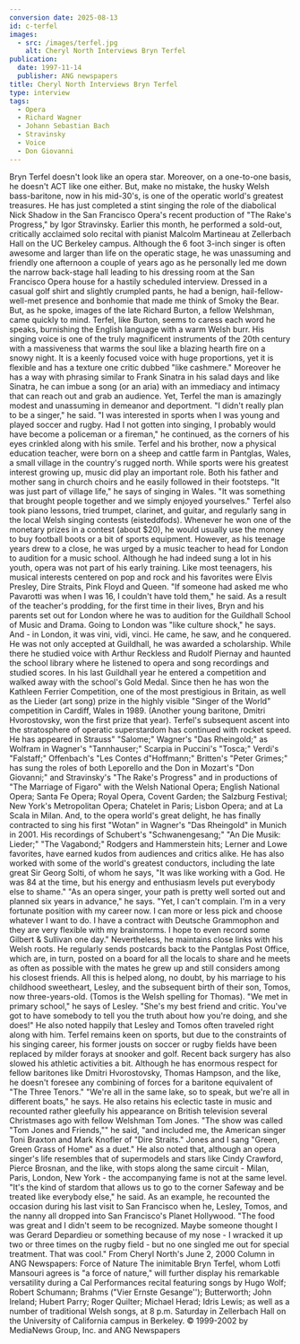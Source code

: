 ```yaml
---
conversion date: 2025-08-13
id: c-terfel
images:
  - src: /images/terfel.jpg
    alt: Cheryl North Interviews Bryn Terfel
publication:
  date: 1997-11-14
  publisher: ANG newspapers
title: Cheryl North Interviews Bryn Terfel
type: interview
tags:
  - Opera
  - Richard Wagner
  - Johann Sebastian Bach
  - Stravinsky
  - Voice
  - Don Giovanni
---
```

Bryn Terfel doesn't look like an opera star. Moreover, on a one-to-one basis, he doesn't ACT like one either. But, make no mistake, the husky Welsh bass-baritone, now in his mid-30's, is one of the operatic world's greatest treasures. He has just completed a stint singing the role of the diabolical Nick Shadow in the San Francisco Opera's recent production of "The Rake's Progress," by Igor Stravinsky. Earlier this month, he performed a sold-out, critically acclaimed solo recital with pianist Malcolm Martineau at Zellerbach Hall on the UC Berkeley campus. Although the 6 foot 3-inch singer is often awesome and larger than life on the operatic stage, he was unassuming and friendly one afternoon a couple of years ago as he personally led me down the narrow back-stage hall leading to his dressing room at the San Francisco Opera house for a hastily scheduled interview. Dressed in a casual golf shirt and slightly crumpled pants, he had a benign, hail-fellow-well-met presence and bonhomie that made me think of Smoky the Bear. But, as he spoke, images of the late Richard Burton, a fellow Welshman, came quickly to mind. Terfel, like Burton, seems to caress each word he speaks, burnishing the English language with a warm Welsh burr. His singing voice is one of the truly magnificent instruments of the 20th century with a massiveness that warms the soul like a blazing hearth fire on a snowy night. It is a keenly focused voice with huge proportions, yet it is flexible and has a texture one critic dubbed "like cashmere." Moreover he has a way with phrasing similar to Frank Sinatra in his salad days and like Sinatra, he can imbue a song (or an aria) with an immediacy and intimacy that can reach out and grab an audience. Yet, Terfel the man is amazingly modest and unassuming in demeanor and deportment. "I didn't really plan to be a singer," he said. "I was interested in sports when I was young and played soccer and rugby. Had I not gotten into singing, I probably would have become a policeman or a fireman," he continued, as the corners of his eyes crinkled along with his smile. Terfel and his brother, now a physical education teacher, were born on a sheep and cattle farm in Pantglas, Wales, a small village in the country's rugged north. While sports were his greatest interest growing up, music did play an important role. Both his father and mother sang in church choirs and he easily followed in their footsteps. "It was just part of village life," he says of singing in Wales. "It was something that brought people together and we simply enjoyed yourselves." Terfel also took piano lessons, tried trumpet, clarinet, and guitar, and regularly sang in the local Welsh singing contests (eisteddfods). Whenever he won one of the monetary prizes in a contest (about $20), he would usually use the money to buy football boots or a bit of sports equipment. However, as his teenage years drew to a close, he was urged by a music teacher to head for London to audition for a music school. Although he had indeed sung a lot in his youth, opera was not part of his early training. Like most teenagers, his musical interests centered on pop and rock and his favorites were Elvis Presley, Dire Straits, Pink Floyd and Queen. "If someone had asked me who Pavarotti was when I was 16, I couldn't have told them," he said. As a result of the teacher's prodding, for the first time in their lives, Bryn and his parents set out for London where he was to audition for the Guildhall School of Music and Drama. Going to London was "like culture shock," he says. And - in London, it was vini, vidi, vinci. He came, he saw, and he conquered. He was not only accepted at Guildhall, he was awarded a scholarship. While there he studied voice with Arthur Reckless and Rudolf Piernay and haunted the school library where he listened to opera and song recordings and studied scores. In his last Guildhall year he entered a competition and walked away with the school's Gold Medal. Since then he has won the Kathleen Ferrier Competition, one of the most prestigious in Britain, as well as the Lieder (art song) prize in the highly visible "Singer of the World" competition in Cardiff, Wales in 1989. (Another young baritone, Dmitri Hvorostovsky, won the first prize that year). Terfel's subsequent ascent into the stratosphere of operatic superstardom has continued with rocket speed. He has appeared in Strauss" "Salome;" Wagner's "Das Rheingold;" as Wolfram in Wagner's "Tannhauser;" Scarpia in Puccini's "Tosca;" Verdi's "Falstaff;" Offenbach's "Les Contes d"Hoffmann;" Britten's "Peter Grimes;" has sung the roles of both Leporello and the Don in Mozart's "Don Giovanni;" and Stravinsky's "The Rake's Progress" and in productions of "The Marriage of Figaro" with the Welsh National Opera; English National Opera; Santa Fe Opera; Royal Opera, Covent Garden; the Salzburg Festival; New York's Metropolitan Opera; Chatelet in Paris; Lisbon Opera; and at La Scala in Milan. And, to the opera world's great delight, he has finally contracted to sing his first "Wotan" in Wagner's "Das Rheingold" in Munich in 2001. His recordings of Schubert's "Schwanengesang;" "An Die Musik: Lieder;" "The Vagabond;" Rodgers and Hammerstein hits; Lerner and Lowe favorites, have earned kudos from audiences and critics alike. He has also worked with some of the world's greatest conductors, including the late great Sir Georg Solti, of whom he says, "It was like working with a God. He was 84 at the time, but his energy and enthusiasm levels put everybody else to shame." "As an opera singer, your path is pretty well sorted out and planned six years in advance," he says. "Yet, I can't complain. I'm in a very fortunate position with my career now. I can more or less pick and choose whatever I want to do. I have a contract with Deutsche Grammophon and they are very flexible with my brainstorms. I hope to even record some Gilbert & Sullivan one day." Nevertheless, he maintains close links with his Welsh roots. He regularly sends postcards back to the Pantglas Post Office, which are, in turn, posted on a board for all the locals to share and he meets as often as possible with the mates he grew up and still considers among his closest friends. All this is helped along, no doubt, by his marriage to his childhood sweetheart, Lesley, and the subsequent birth of their son, Tomos, now three-years-old. (Tomos is the Welsh spelling for Thomas). "We met in primary school," he says of Lesley. "She's my best friend and critic. You've got to have somebody to tell you the truth about how you're doing, and she does!" He also noted happily that Lesley and Tomos often traveled right along with him. Terfel remains keen on sports, but due to the constraints of his singing career, his former jousts on soccer or rugby fields have been replaced by milder forays at snooker and golf. Recent back surgery has also slowed his athletic activities a bit. Although he has enormous respect for fellow baritones like Dmitri Hvorostovsky, Thomas Hampson, and the like, he doesn't foresee any combining of forces for a baritone equivalent of "The Three Tenors." "We're all in the same lake, so to speak, but we're all in different boats," he says. He also retains his eclectic taste in music and recounted rather gleefully his appearance on British television several Christmases ago with fellow Welshman Tom Jones. "The show was called "Tom Jones and Friends,"" he said, "and included me, the American singer Toni Braxton and Mark Knofler of "Dire Straits." Jones and I sang "Green, Green Grass of Home" as a duet." He also noted that, although an opera singer's life resembles that of supermodels and stars like Cindy Crawford, Pierce Brosnan, and the like, with stops along the same circuit - Milan, Paris, London, New York - the accompanying fame is not at the same level. "It's the kind of stardom that allows us to go to the corner Safeway and be treated like everybody else," he said. As an example, he recounted the occasion during his last visit to San Francisco when he, Lesley, Tomos, and the nanny all dropped into San Francisco's Planet Hollywood. "The food was great and I didn't seem to be recognized. Maybe someone thought I was Gerard Depardieu or something because of my nose - I wracked it up two or three times on the rugby field - but no one singled me out for special treatment. That was cool." From Cheryl North's June 2, 2000 Column in ANG Newspapers: Force of Nature The inimitable Bryn Terfel, whom Lotfi Mansouri agrees is "a force of nature," will further display his remarkable versatility during a Cal Performances recital featuring songs by Hugo Wolf; Robert Schumann; Brahms ("Vier Ernste Gesange''); Butterworth; John Ireland; Hubert Parry; Roger Quilter; Michael Herad; Idris Lewis; as well as a number of traditional Welsh songs, at 8 p.m. Saturday in Zellerbach Hall on the University of California campus in Berkeley. © 1999-2002 by MediaNews Group, Inc. and ANG Newspapers